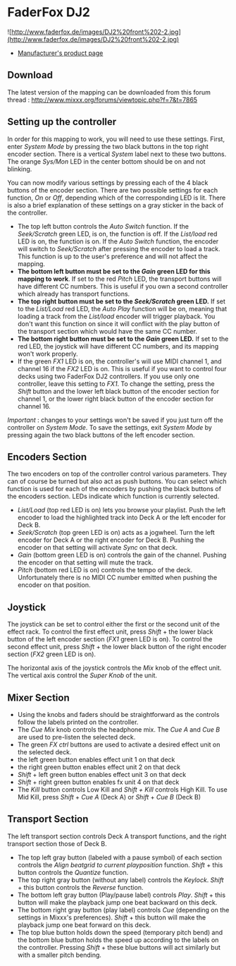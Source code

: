 # FaderFox DJ2

![http://www.faderfox.de/images/DJ2%20front%202-2.jpg](http://www.faderfox.de/images/DJ2%20front%202-2.jpg)

  - [Manufacturer's product page](http://www.faderfox.de/dj2.html)

## Download

The latest version of the mapping can be downloaded from this forum
thread : <http://www.mixxx.org/forums/viewtopic.php?f=7&t=7865>

## Setting up the controller

In order for this mapping to work, you will need to use these settings.
First, enter *System Mode* by pressing the two black buttons in the top
right encoder section. There is a vertical *System* label next to these
two buttons. The orange *Sys/Mon* LED in the center bottom should be on
and not blinking.

You can now modify various settings by pressing each of the 4 black
buttons of the encoder section. There are two possible settings for each
function, *On* or *Off*, depending which of the corresponding LED is
lit. There is also a brief explanation of these settings on a gray
sticker in the back of the controller.

  - The top left button controls the *Auto Switch* function. If the
    *Seek/Scratch* green LED, is on, the function is off. If the
    *List/load* red LED is on, the function is on. If the *Auto Switch*
    function, the encoder will switch to *Seek/Scratch* after pressing
    the encoder to load a track. This function is up to the user's
    preference and will not affect the mapping.
  - **The bottom left button must be set to the *Gain* green LED for
    this mapping to work**. If set to the red *Pitch* LED, the transport
    buttons will have different CC numbers. This is useful if you own a
    second controller which already has transport functions.
  - **The top right button must be set to the *Seek/Scratch* green
    LED.** If set to the *List/Load* red LED, the *Auto Play* function
    will be on, meaning that loading a track from the *List/load*
    encoder will trigger playback. You don't want this function on since
    it will conflict with the play button of the transport section which
    would have the same CC number.
  - **The bottom right button must be set to the *Gain* green LED.** If
    set to the red LED, the joystick will have different CC numbers, and
    its mapping won't work properly.
  - If the green *FX1* LED is on, the controller's will use MIDI channel
    1, and channel 16 if the *FX2* LED is on. This is useful if you want
    to control four decks using two FaderFox DJ2 controllers. If you use
    only one controller, leave this setting to *FX1*. To change the
    setting, press the *Shift* button and the lower left black button of
    the encoder section for channel 1, or the lower right black button
    of the encoder section for channel 16.

*Important* : changes to your settings won't be saved if you just turn
off the controller on *System Mode*. To save the settings, exit *System
Mode* by pressing again the two black buttons of the left encoder
section.

## Encoders Section

The two encoders on top of the controller control various parameters.
They can of course be turned but also act as push buttons. You can
select which function is used for each of the encoders by pushing the
black buttons of the encoders section. LEDs indicate which function is
currently selected.

  - *List/Load* (top red LED is on) lets you browse your playlist. Push
    the left encoder to load the highlighted track into Deck A or the
    left encoder for Deck B. 
  - *Seek/Scratch* (top green LED is on) acts as a jogwheel. Turn the
    left encoder for Deck A or the right encoder for Deck B. Pushing the
    encoder on that setting will activate *Sync* on that deck.
  - *Gain* (bottom green LED is on) controls the gain of the channel.
    Pushing the encoder on that setting will mute the track.
  - *Pitch* (bottom red LED is on) controls the tempo of the deck.
    Unfortunately there is no MIDI CC number emitted when pushing the
    encoder on that position.

## Joystick

The joystick can be set to control either the first or the second unit
of the effect rack. To control the first effect unit, press *Shift* +
the lower black button of the left encoder section (*FX1* green LED is
on). To control the second effect unit, press *Shift* + the lower black
button of the right encoder section (*FX2* green LED is on).

The horizontal axis of the joystick controls the *Mix* knob of the
effect unit. The vertical axis control the *Super Knob* of the unit.

## Mixer Section

  - Using the knobs and faders should be straightforward as the controls
    follow the labels printed on the controller.
  - The *Cue Mix* knob controls the headphone mix. The *Cue A* and *Cue
    B* are used to pre-listen the selected deck.
  - The green *FX ctrl* buttons are used to activate a desired effect
    unit on the selected deck. 
  - the left green button enables effect unit 1 on that deck
  - the right green button enables effect unit 2 on that deck
  - *Shift* + left green button enables effect unit 3 on that deck
  - *Shift* + right green button enables fx unit 4 on that deck
  - The *Kill* button controls Low Kill and *Shift + Kill* controls High
    Kill. To use Mid Kill, press *Shift* + *Cue A* (Deck A) or *Shift* +
    *Cue B* (Deck B)

## Transport Section

The left transport section controls Deck A transport functions, and the
right transport section those of Deck B.

  - The top left gray button (labeled with a pause symbol) of each
    section controls the *Align beatgrid to current playposition*
    function. *Shift* + this button controls the *Quantize* function.
  - The top right gray button (without any label) controls the
    *Keylock*. *Shift* + this button controls the *Reverse* function.
  - The bottom left gray button (Play/pause label) controls *Play*.
    *Shift* + this button will make the playback jump one beat backward
    on this deck.
  - The bottom right gray button (play label) controls *Cue* (depending
    on the settings in Mixxx's preferences). *Shift* + this button will
    make the playback jump one beat forward on this deck.
  - The top blue button holds down the speed (temporary pitch bend) and
    the bottom blue button holds the speed up according to the labels on
    the controller. Pressing *Shift* + these blue buttons will act
    similarly but with a smaller pitch bending.
